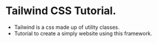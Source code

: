 # Tailwind CSS Tutorial.
* Tailwind is a css made up of utility classes.
* Tutorial to create a simply website using this framework.